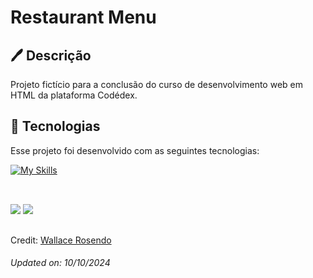# Restaurant Menu

## 🖊️ Descrição
Projeto fictício para a conclusão do curso de desenvolvimento web em HTML da plataforma Codédex.

## 🚀 Tecnologias

Esse projeto foi desenvolvido com as seguintes tecnologias:

[![My Skills](https://skillicons.dev/icons?i=html,css,js)](https://skillicons.dev)

##
<br> 
<div> 
  <a href="https://www.linkedin.com/in/wallacerosendo/" target="_blank"><img src="https://img.shields.io/badge/-LinkedIn-%230077B5?style=for-the-badge&logo=linkedin&logoColor=white" target="_blank"></a>
  <a href = "mailto:wallace.silva37@fatec.sp.gov.br"><img src="https://img.shields.io/badge/-Gmail-%23333?style=for-the-badge&logo=gmail&logoColor=white" target="_blank"></a>
</div>

##

Credit: [Wallace Rosendo](https://github.com/WallaceRosendo)

<h6>Updated on: 10/10/2024</h6>
